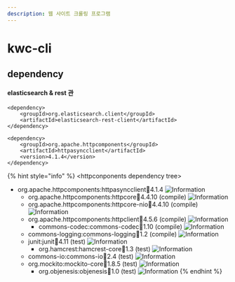 ```yaml
---
description: 웹 사이트 크롤링 프로그램
---
```


# kwc-cli

## dependency

#### elasticsearch & rest 관 

```text
<dependency>
	<groupId>org.elasticsearch.client</groupId>
	<artifactId>elasticsearch-rest-client</artifactId>
</dependency>

<dependency>
	<groupId>org.apache.httpcomponents</groupId>
	<artifactId>httpasyncclient</artifactId>
	<version>4.1.4</version>
</dependency>
```

{% hint style="info" %}
&lt;httpconponents dependency tree&gt;

* org.apache.httpcomponents:httpasyncclient:jar:4.1.4 ![Information](http://hc.apache.org/httpcomponents-asyncclient-4.1.x/httpasyncclient/images/icon_info_sml.gif)
  * org.apache.httpcomponents:httpcore:jar:4.4.10 \(compile\) ![Information](http://hc.apache.org/httpcomponents-asyncclient-4.1.x/httpasyncclient/images/icon_info_sml.gif)
  * org.apache.httpcomponents:httpcore-nio:jar:4.4.10 \(compile\) ![Information](http://hc.apache.org/httpcomponents-asyncclient-4.1.x/httpasyncclient/images/icon_info_sml.gif)
  * org.apache.httpcomponents:httpclient:jar:4.5.6 \(compile\) ![Information](http://hc.apache.org/httpcomponents-asyncclient-4.1.x/httpasyncclient/images/icon_info_sml.gif)
    * commons-codec:commons-codec:jar:1.10 \(compile\) ![Information](http://hc.apache.org/httpcomponents-asyncclient-4.1.x/httpasyncclient/images/icon_info_sml.gif)
  * commons-logging:commons-logging:jar:1.2 \(compile\) ![Information](http://hc.apache.org/httpcomponents-asyncclient-4.1.x/httpasyncclient/images/icon_info_sml.gif)
  * junit:junit:jar:4.11 \(test\) ![Information](http://hc.apache.org/httpcomponents-asyncclient-4.1.x/httpasyncclient/images/icon_info_sml.gif)
    * org.hamcrest:hamcrest-core:jar:1.3 \(test\) ![Information](http://hc.apache.org/httpcomponents-asyncclient-4.1.x/httpasyncclient/images/icon_info_sml.gif)
  * commons-io:commons-io:jar:2.4 \(test\) ![Information](http://hc.apache.org/httpcomponents-asyncclient-4.1.x/httpasyncclient/images/icon_info_sml.gif)
  * org.mockito:mockito-core:jar:1.8.5 \(test\) ![Information](http://hc.apache.org/httpcomponents-asyncclient-4.1.x/httpasyncclient/images/icon_info_sml.gif)
    * org.objenesis:objenesis:jar:1.0 \(test\) ![Information](http://hc.apache.org/httpcomponents-asyncclient-4.1.x/httpasyncclient/images/icon_info_sml.gif)
{% endhint %}

### 

